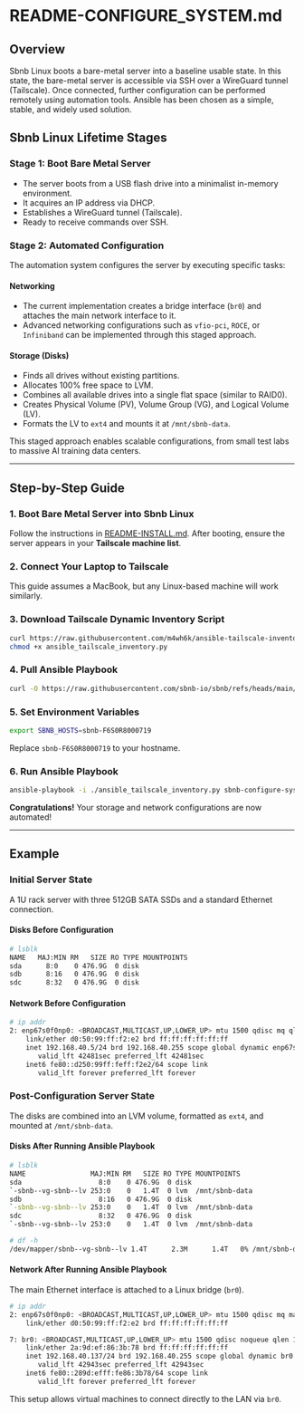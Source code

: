 # README-CONFIGURE_SYSTEM.md

## Overview

Sbnb Linux boots a bare-metal server into a baseline usable state. In this state, the bare-metal server is accessible via SSH over a WireGuard tunnel (Tailscale). Once connected, further configuration can be performed remotely using automation tools. Ansible has been chosen as a simple, stable, and widely used solution.

## Sbnb Linux Lifetime Stages

### **Stage 1:** Boot Bare Metal Server
- The server boots from a USB flash drive into a minimalist in-memory environment.
- It acquires an IP address via DHCP.
- Establishes a WireGuard tunnel (Tailscale).
- Ready to receive commands over SSH.

### **Stage 2:** Automated Configuration
The automation system configures the server by executing specific tasks:

#### **Networking**
- The current implementation creates a bridge interface (`br0`) and attaches the main network interface to it.
- Advanced networking configurations such as `vfio-pci`, `ROCE`, or `Infiniband` can be implemented through this staged approach.

#### **Storage (Disks)**
- Finds all drives without existing partitions.
- Allocates 100% free space to LVM.
- Combines all available drives into a single flat space (similar to RAID0).
- Creates Physical Volume (PV), Volume Group (VG), and Logical Volume (LV).
- Formats the LV to `ext4` and mounts it at `/mnt/sbnb-data`.

This staged approach enables scalable configurations, from small test labs to massive AI training data centers.

---

## Step-by-Step Guide

### **1. Boot Bare Metal Server into Sbnb Linux**
Follow the instructions in [README-INSTALL.md](README-INSTALL.md). After booting, ensure the server appears in your **Tailscale machine list**.

### **2. Connect Your Laptop to Tailscale**
This guide assumes a MacBook, but any Linux-based machine will work similarly.

### **3. Download Tailscale Dynamic Inventory Script**
```sh
curl https://raw.githubusercontent.com/m4wh6k/ansible-tailscale-inventory/refs/heads/main/ansible_tailscale_inventory.py -O
chmod +x ansible_tailscale_inventory.py
```

### **4. Pull Ansible Playbook**
```sh
curl -O https://raw.githubusercontent.com/sbnb-io/sbnb/refs/heads/main/automation/sbnb-configure-system.yaml
```

### **5. Set Environment Variables**
```sh
export SBNB_HOSTS=sbnb-F6S0R8000719
```
Replace `sbnb-F6S0R8000719` to your hostname.

### **6. Run Ansible Playbook**
```sh
ansible-playbook -i ./ansible_tailscale_inventory.py sbnb-configure-system.yaml
```

**Congratulations!** Your storage and network configurations are now automated!

---

## Example

### **Initial Server State**
A 1U rack server with three 512GB SATA SSDs and a standard Ethernet connection.

#### **Disks Before Configuration**
```sh
# lsblk
NAME   MAJ:MIN RM   SIZE RO TYPE MOUNTPOINTS
sda      8:0    0 476.9G  0 disk
sdb      8:16   0 476.9G  0 disk
sdc      8:32   0 476.9G  0 disk
```

#### **Network Before Configuration**
```sh
# ip addr
2: enp67s0f0np0: <BROADCAST,MULTICAST,UP,LOWER_UP> mtu 1500 qdisc mq qlen 1000
    link/ether d0:50:99:ff:f2:e2 brd ff:ff:ff:ff:ff:ff
    inet 192.168.40.5/24 brd 192.168.40.255 scope global dynamic enp67s0f0np0
       valid_lft 42481sec preferred_lft 42481sec
    inet6 fe80::d250:99ff:feff:f2e2/64 scope link
       valid_lft forever preferred_lft forever
```

### **Post-Configuration Server State**
The disks are combined into an LVM volume, formatted as `ext4`, and mounted at `/mnt/sbnb-data`.

#### **Disks After Running Ansible Playbook**
```sh
# lsblk
NAME                MAJ:MIN RM   SIZE RO TYPE MOUNTPOINTS
sda                   8:0    0 476.9G  0 disk
`-sbnb--vg-sbnb--lv 253:0    0   1.4T  0 lvm  /mnt/sbnb-data
sdb                   8:16   0 476.9G  0 disk
`-sbnb--vg-sbnb--lv 253:0    0   1.4T  0 lvm  /mnt/sbnb-data
sdc                   8:32   0 476.9G  0 disk
`-sbnb--vg-sbnb--lv 253:0    0   1.4T  0 lvm  /mnt/sbnb-data

# df -h
/dev/mapper/sbnb--vg-sbnb--lv 1.4T      2.3M      1.4T   0% /mnt/sbnb-data
```

#### **Network After Running Ansible Playbook**
The main Ethernet interface is attached to a Linux bridge (`br0`).
```sh
# ip addr
2: enp67s0f0np0: <BROADCAST,MULTICAST,UP,LOWER_UP> mtu 1500 qdisc mq master br0 qlen 1000
    link/ether d0:50:99:ff:f2:e2 brd ff:ff:ff:ff:ff:ff

7: br0: <BROADCAST,MULTICAST,UP,LOWER_UP> mtu 1500 qdisc noqueue qlen 1000
    link/ether 2a:9d:ef:86:3b:78 brd ff:ff:ff:ff:ff:ff
    inet 192.168.40.137/24 brd 192.168.40.255 scope global dynamic br0
       valid_lft 42943sec preferred_lft 42943sec
    inet6 fe80::289d:efff:fe86:3b78/64 scope link
       valid_lft forever preferred_lft forever
```

This setup allows virtual machines to connect directly to the LAN via `br0`.

